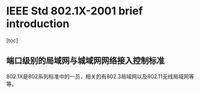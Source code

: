# IEEE Std 802.1X-2001 brief introduction
[toc]
 ## 端口级别的局域网与城域网网络接入控制标准
802.1X是802系列标准中的一员，相关的有802.3局域网以及802.11无线局域网等等。
